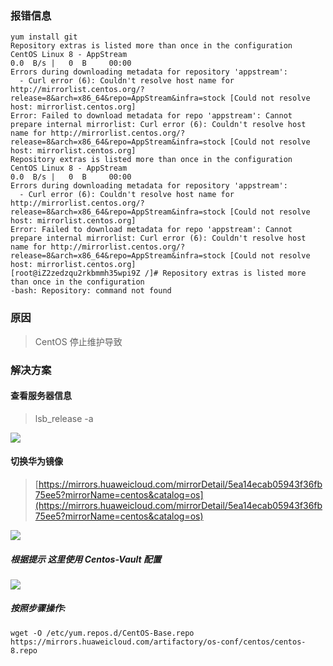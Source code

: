 <!--
 * @Author: demain_lee lmm_work@163.com
 * @Date: 2024-09-24 14:14:20
 * @LastEditors: demain_lee lmm_work@163.com
 * @LastEditTime: 2024-09-24 14:15:24
 * @FilePath: \study-notes\pages\dev-env\linux\centos_yum源_切换.md
 * @Description: 这是默认设置,请设置`customMade`, 打开koroFileHeader查看配置 进行设置: https://github.com/OBKoro1/koro1FileHeader/wiki/%E9%85%8D%E7%BD%AE
-->
### 报错信息
```shell
yum install git
Repository extras is listed more than once in the configuration
CentOS Linux 8 - AppStream                                                                                0.0  B/s |   0  B     00:00
Errors during downloading metadata for repository 'appstream':
  - Curl error (6): Couldn't resolve host name for http://mirrorlist.centos.org/?release=8&arch=x86_64&repo=AppStream&infra=stock [Could not resolve host: mirrorlist.centos.org]
Error: Failed to download metadata for repo 'appstream': Cannot prepare internal mirrorlist: Curl error (6): Couldn't resolve host name for http://mirrorlist.centos.org/?release=8&arch=x86_64&repo=AppStream&infra=stock [Could not resolve host: mirrorlist.centos.org]
Repository extras is listed more than once in the configuration
CentOS Linux 8 - AppStream                                                                                0.0  B/s |   0  B     00:00
Errors during downloading metadata for repository 'appstream':
  - Curl error (6): Couldn't resolve host name for http://mirrorlist.centos.org/?release=8&arch=x86_64&repo=AppStream&infra=stock [Could not resolve host: mirrorlist.centos.org]
Error: Failed to download metadata for repo 'appstream': Cannot prepare internal mirrorlist: Curl error (6): Couldn't resolve host name for http://mirrorlist.centos.org/?release=8&arch=x86_64&repo=AppStream&infra=stock [Could not resolve host: mirrorlist.centos.org]
[root@iZ2zedzqu2rkbmmh35wpi9Z /]# Repository extras is listed more than once in the configuration
-bash: Repository: command not found

```

### 原因
> CentOS 停止维护导致
>

### 解决方案 
#### 查看服务器信息
> lsb_release -a
>

![](https://cdn.fpic.top/docs/0/2024/png/202409261416320.png)

#### 切换华为镜像
> [https://mirrors.huaweicloud.com/mirrorDetail/5ea14ecab05943f36fb75ee5?mirrorName=centos&catalog=os](https://mirrors.huaweicloud.com/mirrorDetail/5ea14ecab05943f36fb75ee5?mirrorName=centos&catalog=os)
>

![](https://cdn.fpic.top/docs/0/2024/png/202409261416321.png)

##### 根据提示 这里使用 Centos-Vault 配置
![](https://cdn.fpic.top/docs/0/2024/png/202409261416322.png)

##### 按照步骤操作:
```shell
wget -O /etc/yum.repos.d/CentOS-Base.repo https://mirrors.huaweicloud.com/artifactory/os-conf/centos/centos-8.repo
```



